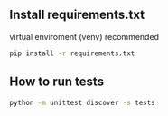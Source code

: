 ## Install requirements.txt

virtual enviroment (venv) recommended

```sh
pip install -r requirements.txt
```

## How to run tests

```sh
python -m unittest discover -s tests
```

